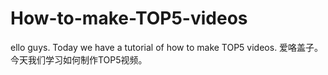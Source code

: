 # How-to-make-TOP5-videos
ello guys. Today we have a tutorial of how to make TOP5 videos. 爱咯盖子。今天我们学习如何制作TOP5视频。
